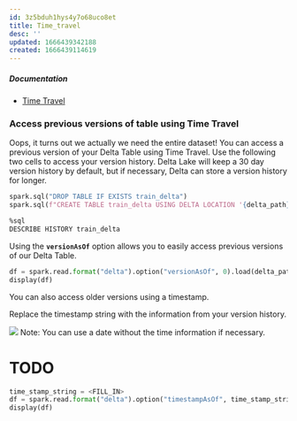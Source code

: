 ```yaml
---
id: 3z5bduh1hys4y7o68uco8et
title: Time_travel
desc: ''
updated: 1666439342188
created: 1666439114619
---
```


##### Documentation
- <a href="https://databricks.com/blog/2019/02/04/introducing-delta-time-travel-for-large-scale-data-lakes.html" target="_blank">Time Travel</a> 



### Access previous versions of table using Time  Travel

 Oops, it turns out we actually we need the entire dataset! You can access a previous version of your Delta Table using Time Travel. Use the following two cells to access your version history. Delta Lake will keep a 30 day version history by default, but if necessary, Delta can store a version history for longer.

```py
spark.sql("DROP TABLE IF EXISTS train_delta")
spark.sql(f"CREATE TABLE train_delta USING DELTA LOCATION '{delta_path}'")
```

```sql
%sql
DESCRIBE HISTORY train_delta
```

 Using the **`versionAsOf`** option allows you to easily access previous versions of our Delta Table.

```py
df = spark.read.format("delta").option("versionAsOf", 0).load(delta_path)
display(df)
```

 You can also access older versions using a timestamp.

Replace the timestamp string with the information from your version history. 

<img src="https://files.training.databricks.com/images/icon_note_32.png"> Note: You can use a date without the time information if necessary.


# TODO
```py
time_stamp_string = <FILL_IN>
df = spark.read.format("delta").option("timestampAsOf", time_stamp_string).load(delta_path)
display(df)
```